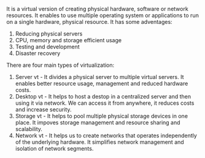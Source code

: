 It is a virtual version of creating physical hardware, software or network resources. It enables to use multiple operating system or applications to run on a single hardware, physical resource.
It has some adventages:

1. Reducing physical servers
2. CPU, memory and storage efficient usage
3. Testing and development
4. Disaster recovery

There are four main types of virtualization:

1. Server vt - It divides a physical server to multiple virtual servers. It enables better resource usage, management and reduced hardware costs.
2. Desktop vt - It helps to host a destop in a centralized server and then using it via network. We can access it from anywhere, it reduces costs and increase security.
3. Storage vt - It helps to pool multiple physical storage devices in one place. It impoves storage management and resource sharing and scalability.
4. Network vt - It helps us to create networks that operates independently of the underlying hardware. It simplifies network management and isolation of network segments.
